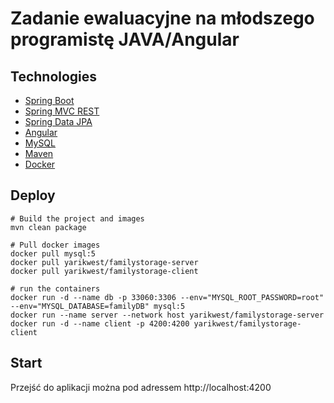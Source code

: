 # Zadanie ewaluacyjne na młodszego programistę JAVA/Angular


## Technologies

* [Spring Boot](http://projects.spring.io/spring-boot/)
* [Spring MVC REST](http://spring.io/guides/gs/rest-service/)
* [Spring Data JPA](http://projects.spring.io/spring-data-jpa/)
* [Angular](https://angular.io/)
* [MySQL](https://www.mysql.com/)
* [Maven](http://maven.apache.org/)
* [Docker](https://www.docker.com/)


## Deploy

```
# Build the project and images
mvn clean package

# Pull docker images
docker pull mysql:5 
docker pull yarikwest/familystorage-server
docker pull yarikwest/familystorage-client

# run the containers
docker run -d --name db -p 33060:3306 --env="MYSQL_ROOT_PASSWORD=root" --env="MYSQL_DATABASE=familyDB" mysql:5
docker run --name server --network host yarikwest/familystorage-server
docker run -d --name client -p 4200:4200 yarikwest/familystorage-client

```
## Start
Przejść do aplikacji można pod adressem http://localhost:4200
